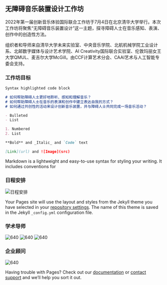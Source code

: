 ## 无障碍音乐装置设计工作坊

2022年第一届创新音乐体验国际联合工作坊于7月4日在北京清华大学举行。本次工作坊将聚焦“无障碍音乐装置设计”这一主题，探寻障碍人士在音乐感知、表演、创作中的创造性方法。

组织者和导师来自清华大学未来实验室、中央音乐学院、北航机械学院工业设计系、北邮数字媒体与设计艺术学院、AI Creativity国际联合实验室、伦敦玛丽女王大学QMUL、麦吉尔大学McGill。由CCF计算艺术分会、CAAI艺术与人工智能专委会支持。

### 工作坊目标

```markdown
Syntax highlighted code block

# 如何帮助障碍人士更好地聆听、感知和理解音乐？
# 如何帮助障碍人士在音乐的表演和创作中建立表达自我的方式？ 
# 如何通过共创性的活动来设计创新音乐装置，并与障碍人士共同完成一场音乐活动？

- Bulleted
- List

1. Numbered
2. List

**Bold** and _Italic_ and `Code` text

[Link](url) and ![Image](src)
```

Markdown is a lightweight and easy-to-use syntax for styling your writing. It includes conventions for



### 日程安排

![日程安排](https://user-images.githubusercontent.com/108637794/177085041-6e932a2b-fa78-4fb8-bc08-172ac42b923b.jpg)

Your Pages site will use the layout and styles from the Jekyll theme you have selected in your [repository settings](https://github.com/accessibleMusic/accessibleMusic.github.io/settings/pages). The name of this theme is saved in the Jekyll `_config.yml` configuration file.

### 学术导师

![640](https://user-images.githubusercontent.com/108637794/177080018-a6e4f8c8-d4b5-452f-bb99-0841638afb53.jpg)
![640](https://user-images.githubusercontent.com/108637794/177085382-b5b66ec7-c62a-4374-906a-1d71a90401e0.jpg)
![640](https://user-images.githubusercontent.com/108637794/177085397-ce7e9fec-b386-4ac6-b690-4c39a148efc7.jpg)

### 企业顾问

![640](https://user-images.githubusercontent.com/108637794/177085423-3e84af91-346d-4492-b56f-b67d7c7d10e1.jpg)


Having trouble with Pages? Check out our [documentation](https://docs.github.com/categories/github-pages-basics/) or [contact support](https://support.github.com/contact) and we’ll help you sort it out.
